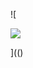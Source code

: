 ![

<img src="../../../../../../../img/onload/../../\github.com/r89shi/r89shi.github.io/blob/master/teste.js" style="width:\u0061lert(1);" />

](()
